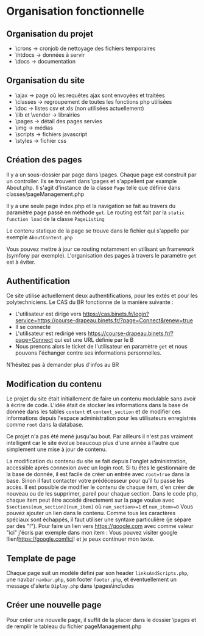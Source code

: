 
# Organisation fonctionnelle

## Organisation du projet

* \crons -> cronjob de nettoyage des fichiers temporaires
* \htdocs -> données à servir
* \docs -> documentation

## Organisation du site

* \ajax -> page où les requêtes ajax sont envoyées et traitées
* \classes -> regroupement de toutes les fonctions php utilisées
* \doc -> listes csv et xls (non utilisées actuellement)
* \lib et \vendor -> librairies
* \pages -> détail des pages servies
* \img -> médias
* \scripts -> fichiers javascript
* \styles -> fichier css

## Création des pages
Il y a un sous-dossier par page dans \pages. Chaque page est construit par un controller. Ils se trouvent dans \pages et s'appellent par example About.php.
Il s'agit d'instance de la classe `Page` telle que définie dans classes/pageManagement.php

Il y a une seule page index.php et la navigation se fait au travers du paramètre page passé en méthode `get`.
Le routing est fait par la `static function load` de la classe `PageListing`

Le contenu statique de la page se trouve dans le fichier qui s'appelle par exemple `AboutContent.php`

Vous pouvez mettre à jour ce routing notamment en utilisant un framework (symfony par exemple). L'organisation des pages à travers le paramètre `get` est à éviter.

## Authentification
Ce site utilise actuellement deux authentifications, pour les extés et pour les polytechniciens.
Le CAS du BR fonctionne de la manière suivante : 
* L'utilisateur est dirigé vers https://cas.binets.fr/login?service=https://course-drapeau.binets.fr/?page=Connect&renew=true
* Il se connecte
* L'utilisateur est redirigé vers https://course-drapeau.binets.fr/?page=Connect qui est une URL définie par le B
* Nous prenons alors le ticket de l'utilisateur en paramètre `get` et nous pouvons l'échanger contre ses informations personnelles.

N'hésitez pas à demander plus d'infos au BR

## Modification du contenu
Le projet du site était initiallement de faire un contenu modulable sans avoir à écrire de code. L'idée était de stocker les informations dans la base de donnée dans les tables `content` et `content_section` et de modifier ces informations depuis l'espace administration pour les utilisateurs enregistrés comme `root` dans la database. 

Ce projet n'a pas été mené jusqu'au bout. Par ailleurs il n'est pas vraiment intelligent car le site évolue beaucoup plus d'une année à l'autre que simplement une mise à jour de contenu. 

La modification du contenu du site se fait depuis l'onglet administration, accessible après connexion avec un login root. Si tu êtes le gestionnaire de la base de donnée, il est facile de créer un entrée avec `root=true` dans la base. Sinon il faut contacter votre prédécesseur pour qu'il tu passe les accès.
Il est possible de modifier le contenu de chaque item, d'en créer de nouveau ou de les supprimer, pareil pour chaque section. Dans le code php, chaque item peut être accédé directement sur la page voulue avec `$sections[num_section][num_item]` où `num_section>=1` et `num_item>=0`
Vous pouvez ajouter un lien dans le contenu. Comme tous les caractères spéciaux sont échappés, il faut utiliser une syntaxe particulière (je sépare par des "!"). Pour faire un lien vers https://google.com avec comme valeur "ici" j'écris par exemple dans mon item :
Vous pouvez visiter google !lien!https://google.com!ici! et je peux continuer mon texte.

## Template de page
Chaque page suit un modèle défini par son header `linksAndScripts.php`, une navbar `navbar.php`, son footer `footer.php`, et éventuellement un message d'alerte `Diplay.php` dans \pages\includes 

## Créer une nouvelle page
Pour créer une nouvelle page, il suffit de la placer dans le dossier \pages et de remplir le tableau du fichier pageManagement.php
